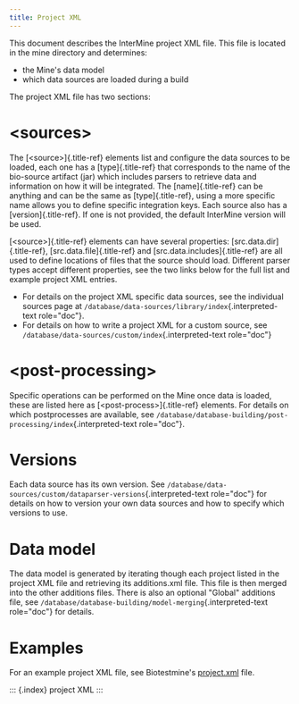 ```yaml
---
title: Project XML
---
```


This document describes the InterMine project XML file. This file is
located in the mine directory and determines:

-   the Mine\'s data model
-   which data sources are loaded during a build

The project XML file has two sections:

\<sources\>
===========

The [\<source\>]{.title-ref} elements list and configure the data
sources to be loaded, each one has a [type]{.title-ref} that corresponds
to the name of the bio-source artifact (jar) which includes parsers to
retrieve data and information on how it will be integrated. The
[name]{.title-ref} can be anything and can be the same as
[type]{.title-ref}, using a more specific name allows you to define
specific integration keys. Each source also has a [version]{.title-ref}.
If one is not provided, the default InterMine version will be used.

[\<source\>]{.title-ref} elements can have several properties:
[src.data.dir]{.title-ref}, [src.data.file]{.title-ref} and
[src.data.includes]{.title-ref} are all used to define locations of
files that the source should load. Different parser types accept
different properties, see the two links below for the full list and
example project XML entries.

-   For details on the project XML specific data sources, see the
    individual sources page at
    `/database/data-sources/library/index`{.interpreted-text
    role="doc"}.
-   For details on how to write a project XML for a custom source, see
    `/database/data-sources/custom/index`{.interpreted-text role="doc"}

\<post-processing\>
===================

Specific operations can be performed on the Mine once data is loaded,
these are listed here as [\<post-process\>]{.title-ref} elements. For
details on which postprocesses are available, see
`/database/database-building/post-processing/index`{.interpreted-text
role="doc"}.

Versions
========

Each data source has its own version. See
`/database/data-sources/custom/dataparser-versions`{.interpreted-text
role="doc"} for details on how to version your own data sources and how
to specify which versions to use.

Data model
==========

The data model is generated by iterating though each project listed in
the project XML file and retrieving its additions.xml file. This file is
then merged into the other additions files. There is also an optional
\"Global\" additions file, see
`/database/database-building/model-merging`{.interpreted-text
role="doc"} for details.

Examples
========

For an example project XML file, see Biotestmine\'s
[project.xml](https://github.com/intermine/biotestmine/blob/master/data/project.xml)
file.

::: {.index}
project XML
:::
